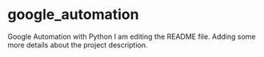 # google_automation
Google Automation with Python
I am editing the README file. Adding some more details about the project description.
